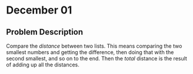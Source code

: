# December 01
## Problem Description
Compare the *distance* between two lists. This means comparing the two smallest numbers and getting the difference, then doing that with the second smallest, and so on to the end. Then the *total* distance is the result of adding up all the distances.